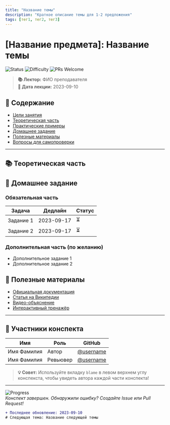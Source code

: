 ```yaml
---
title: "Название темы"
description: "Краткое описание темы для 1-2 предложения"
tags: [тег1, тег2, тег3]
---
```

# [Название предмета]: Название темы

![Status](https://img.shields.io/badge/Status-Актуально-brightgreen) 
![Difficulty](https://img.shields.io/badge/Сложность-🟢_Легкая-green) 
![PRs Welcome](https://img.shields.io/badge/PRs-Welcome!-blue)

> **📚 Лектор:** ФИО преподавателя  
> **📅 Дата лекции:** 2023-09-10

## 📖 Содержание
- [Цели занятия](#-цели-занятия)
- [Теоретическая часть](#-теоретическая-часть)
- [Практические примеры](#-практические-примеры)
- [Домашнее задание](#-домашнее-задание)
- [Полезные материалы](#-полезные-материалы)
- [Вопросы для самопроверки](#-вопросы-для-самопроверки)

---

## 📚 Теоретическая часть

## 📝 Домашнее задание

### Обязательная часть

| Задача | Дедлайн | Статус |
|--------|---------|--------|
| Задание 1 | 2023-09-17 | ⏳ |
| Задание 2 | 2023-09-17 | ⏳ |

### Дополнительная часть (по желанию)

*   Дополнительное задание 1
*   Дополнительное задание 2

## 🔗 Полезные материалы

- [Официальная документация](ссылка)
- [Статья на Википедии](ссылка)
- [Видео-объяснение](ссылка)
- [Интерактивный тренажёр](ссылка)

---

## 👥 Участники конспекта

| Имя | Роль | GitHub |
|-----|------|--------|
| Имя Фамилия | Автор | [@username](https://github.com/) |
| Имя Фамилия | Ревьювер | [@username](https://github.com/) |

> **💡 Совет:** Используйте вкладку `blame` в левом верхнем углу конспекста, чтобы увидеть автора каждой части конспекта!

---

![Progress](https://progress-bar.dev/100/?title=Готовность&width=400)  
*Конспект завершен. Обнаружили ошибку? Создайте Issue или Pull Request!*

```diff
+ Последнее обновление: 2023-09-10
# Следующая тема: Название следующей темы
```
